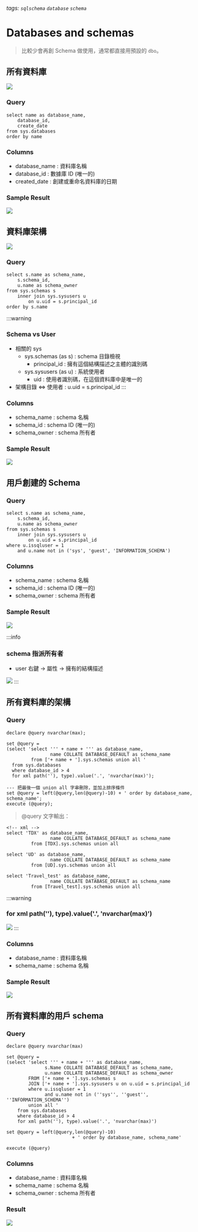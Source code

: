 ###### tags: `sqlschema` `database` `schema`
# Databases and schemas
> 比較少會再創 Schema 做使用，通常都直接用預設的 `dbo`。

## 所有資料庫
![](https://i.imgur.com/M4fdfaO.png)

### Query
```sql=
select name as database_name, 
    database_id, 
    create_date
from sys.databases
order by name
```

### Columns
- database_name : 資料庫名稱
- database_id : 數據庫 ID (唯一的)
- created_date : 創建或重命名資料庫的日期

### Sample Result
![](https://i.imgur.com/3VWDFiI.png)

## 資料庫架構
![](https://i.imgur.com/IGOd8pL.png)

### Query
```sql=
select s.name as schema_name, 
    s.schema_id,
    u.name as schema_owner
from sys.schemas s
    inner join sys.sysusers u
        on u.uid = s.principal_id
order by s.name
```
:::warning
### Schema vs User
- 相關的 sys
    - sys.schemas (as s) : schema 目錄檢視
        - principal_id : 擁有這個結構描述之主體的識別碼
    - sys.sysusers (as u) : 系統使用者
        - uid : 使用者識別碼，在這個資料庫中是唯一的
- 架構目錄 ⇔ 使用者 : u.uid = s.principal_id
:::

### Columns
- schema_name : schema 名稱
- schema_id : schema ID (唯一的)
- schema_owner :  schema 所有者

### Sample Result
![](https://i.imgur.com/A8vxpSF.png)


## 用戶創建的 Schema
### Query
```sql=
select s.name as schema_name, 
    s.schema_id,
    u.name as schema_owner
from sys.schemas s
    inner join sys.sysusers u
        on u.uid = s.principal_id
where u.issqluser = 1
    and u.name not in ('sys', 'guest', 'INFORMATION_SCHEMA')
```

### Columns
- schema_name : schema 名稱
- schema_id : schema ID (唯一的)
- schema_owner :  schema 所有者

### Sample Result
![](https://i.imgur.com/xjVEV7F.png)


:::info
### schema 指派所有者
- user 右鍵 → 屬性 → 擁有的結構描述

![](https://i.imgur.com/ZpBUpFu.png)
:::

## 所有資料庫的架構
### Query
```sql=
declare @query nvarchar(max);

set @query =
(select 'select ''' + name + ''' as database_name,
                name COLLATE DATABASE_DEFAULT as schema_name 
         from ['+ name + '].sys.schemas union all '
  from sys.databases 
  where database_id > 4
  for xml path(''), type).value('.', 'nvarchar(max)');

--- 把最後一個 union all 字串刪除，並加上排序條件
set @query = left(@query,len(@query)-10) + ' order by database_name, schema_name';
execute (@query);
```

> @query 文字輸出：
```xml=
<!-- xml -->
select 'TDX' as database_name,
                name COLLATE DATABASE_DEFAULT as schema_name 
         from [TDX].sys.schemas union all 
		 
select 'UD' as database_name,
                name COLLATE DATABASE_DEFAULT as schema_name 
         from [UD].sys.schemas union all 
		 
select 'Travel_test' as database_name,
                name COLLATE DATABASE_DEFAULT as schema_name 
         from [Travel_test].sys.schemas union all
```

:::warning
### for xml path(''), type).value('.', 'nvarchar(max)')
![](https://i.imgur.com/n6IhZFH.png)
:::

### Columns
- database_name : 資料庫名稱
- schema_name : schema 名稱

### Sample Result
![](https://i.imgur.com/qtUEToj.png)


## 所有資料庫的用戶 schema
### Query
```sql=
declare @query nvarchar(max)

set @query = 
(select 'select ''' + name + ''' as database_name,
              s.Name COLLATE DATABASE_DEFAULT as schema_name,
              u.name COLLATE DATABASE_DEFAULT as schema_owner 
        FROM ['+ name + '].sys.schemas s
        JOIN ['+ name + '].sys.sysusers u on u.uid = s.principal_id
        where u.issqluser = 1
              and u.name not in (''sys'', ''guest'', ''INFORMATION_SCHEMA'')
        union all '
    from sys.databases 
    where database_id > 4
    for xml path(''), type).value('.', 'nvarchar(max)')

set @query = left(@query,len(@query)-10) 
                        + ' order by database_name, schema_name'

execute (@query)
```

### Columns
- database_name : 資料庫名稱
- schema_name : schema 名稱
- schema_owner : schema 所有者

### Result
![](https://i.imgur.com/H4N9zLK.png)
